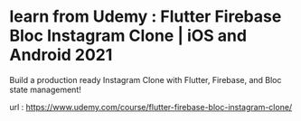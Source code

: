 # learn from Udemy : Flutter Firebase Bloc Instagram Clone | iOS and Android 2021

Build a production ready Instagram Clone with Flutter, Firebase, and Bloc state management!

url : https://www.udemy.com/course/flutter-firebase-bloc-instagram-clone/
